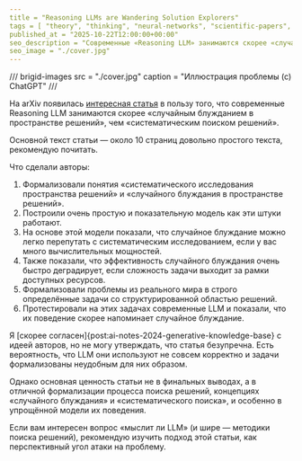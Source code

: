 ```yaml
---
title = "Reasoning LLMs are Wandering Solution Explorers"
tags = [ "theory", "thinking", "neural-networks", "scientific-papers", "science"]
published_at = "2025-10-22T12:00:00+00:00"
seo_description = "Современные «Reasoning LLM» занимаются скорее «случайным блужданием в пространстве решений», чем «систематическим поиском решений»."
seo_image = "./cover.jpg"
---
```


/// brigid-images
src = "./cover.jpg"
caption = "Иллюстрация проблемы (с) ChatGPT"
///

На arXiv появилась [интересная статья](https://arxiv.org/abs/2505.20296) в пользу того, что современные Reasoning LLM занимаются скорее «случайным блужданием в пространстве решений», чем «систематическим поиском решений».

Основной текст статьи — около 10 страниц довольно простого текста, рекомендую почитать.

Что сделали авторы:

1. Формализовали понятия «систематического исследования пространства решений» и «случайного блуждания в пространстве решений».
2. Построили очень простую и показательную модель как эти штуки работают.
3. На основе этой модели показали, что случайное блуждание можно легко перепутать с систематическим исследованием, если у вас много вычислительных мощностей.
4. Также показали, что эффективность случайного блуждания очень быстро деградирует, если сложность задачи выходит за рамки доступных ресурсов.
5. Формализовали проблемы из реального мира в строго определённые задачи со структурированной областью решений.
6. Протестировали на этих задачах современные LLM и показали, что их поведение скорее напоминает случайное блуждание.

Я [скорее согласен]{post:ai-notes-2024-generative-knowledge-base} с идеей авторов, но не могу утверждать, что статья безупречна. Есть вероятность, что LLM они используют не совсем корректно и задачи формализованы неудобным для них образом.

Однако основная ценность статьи не в финальных выводах, а в отличной формализации процесса поиска решений, концепциях «случайного блуждания» и «систематического поиска», и особенно в упрощённой модели их поведения.

Если вам интересен вопрос «мыслит ли LLM» (и шире — методики поиска решений), рекомендую изучить подход этой статьи, как перспективный угол атаки на проблему.
